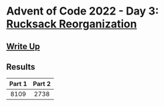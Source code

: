# Advent of Code 2022 - Day 3: [Rucksack Reorganization](https://adventofcode.com/2022/day/3)

## [Write Up](https://github.com/CodingAP/advent-of-code/blob/main/writeups/2022/day3_writeup.md)
## Results
| Part 1 | Part 2 | 
|:---:|:---:|
| 8109 | 2738 |